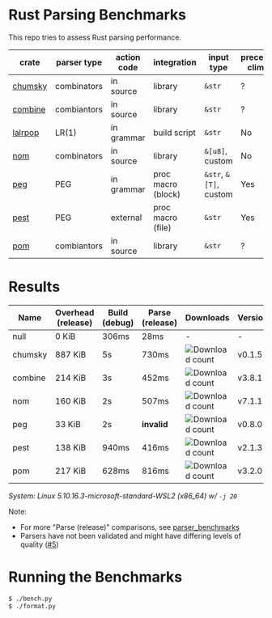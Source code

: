 # Rust Parsing Benchmarks

This repo tries to assess Rust parsing performance.

| crate     | parser type | action code | integration        | input type               | precedence climbing | parameterized rules | streaming input |
|-----------|-------------|-------------|--------------------|------------------------|---------------------|---------------------|-----------------|
| [chumsky] | combinators | in source   | library            | `&str`                 | ?                   | ?                   | ?               |
| [combine] | combiantors | in source   | library            | `&str`                 | ?                   | ?                   | ?               |
| [lalrpop] | LR(1)       | in grammar  | build script       | `&str`                 | No                  | Yes                 | No              |
| [nom]     | combinators | in source   | library            | `&[u8]`, custom        | No                  | Yes                 | Yes             |
| [peg]     | PEG         | in grammar  | proc macro (block) | `&str`, `&[T]`, custom | Yes                 | Yes                 | No              |
| [pest]    | PEG         | external    | proc macro (file)  | `&str`                 | Yes                 | No                  | No              |
| [pom]     | combiantors | in source   | library            | `&str`                 | ?                   | ?                   | ?               |

# Results

Name | Overhead (release) | Build (debug) | Parse (release) | Downloads | Version
-----|--------------------|---------------|-----------------|-----------|--------
null | 0 KiB | 306ms | 28ms | - | -
chumsky | 887 KiB | 5s | 730ms | ![Download count](https://img.shields.io/crates/dr/ariadne) | v0.1.5
combine | 214 KiB | 3s | 452ms | ![Download count](https://img.shields.io/crates/dr/combine) | v3.8.1
nom | 160 KiB | 2s | 507ms | ![Download count](https://img.shields.io/crates/dr/nom) | v7.1.1
peg | 33 KiB | 2s | **invalid** | ![Download count](https://img.shields.io/crates/dr/peg) | v0.8.0
pest | 138 KiB | 940ms | 416ms | ![Download count](https://img.shields.io/crates/dr/pest) | v2.1.3
pom | 217 KiB | 628ms | 816ms | ![Download count](https://img.shields.io/crates/dr/pom) | v3.2.0

*System: Linux 5.10.16.3-microsoft-standard-WSL2 (x86_64) w/ `-j 20`*

Note:
- For more "Parse (release)" comparisons, see [parser_benchmarks](https://github.com/rust-bakery/parser_benchmarks)
- Parsers have not been validated and might have differing levels of quality ([#5](https://github.com/epage/parse-benchmarks-rs/issues/5))

# Running the Benchmarks

```bash
$ ./bench.py
$ ./format.py
```

[peg]: https://github.com/kevinmehall/rust-peg
[pest]: https://github.com/pest-parser/pest
[nom]: https://github.com/geal/nom
[lalrpop]: https://github.com/lalrpop/lalrpop
[chumsky]: https://github.com/zesterer/chumsky
[combine]: https://github.com/Marwes/combine
[pom]: https://github.com/j-f-liu/pom
